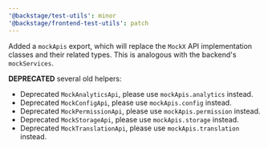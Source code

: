```yaml
---
'@backstage/test-utils': minor
'@backstage/frontend-test-utils': patch
---
```


Added a `mockApis` export, which will replace the `MockX` API implementation classes and their related types. This is analogous with the backend's `mockServices`.

**DEPRECATED** several old helpers:

- Deprecated `MockAnalyticsApi`, please use `mockApis.analytics` instead.
- Deprecated `MockConfigApi`, please use `mockApis.config` instead.
- Deprecated `MockPermissionApi`, please use `mockApis.permission` instead.
- Deprecated `MockStorageApi`, please use `mockApis.storage` instead.
- Deprecated `MockTranslationApi`, please use `mockApis.translation` instead.
